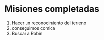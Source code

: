 # Misiones completadas
1. Hacer un reconocimiento del terreno
2. conseguimos comida
3. Buscar a Robin